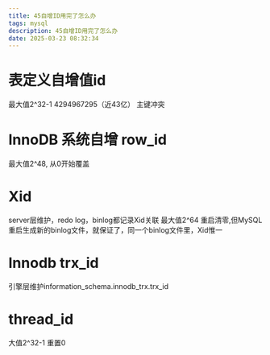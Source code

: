 ```yaml
---
title: 45自增ID用完了怎么办
tags: mysql
description: 45自增ID用完了怎么办
date: 2025-03-23 08:32:34
---
```

# 表定义自增值id
最大值2^32-1 4294967295（近43亿）
主键冲突
# InnoDB 系统自增 row_id
最大值2^48,
从0开始覆盖
# Xid
server层维护，redo log，binlog都记录Xid关联
最大值2^64
重启清零,但MySQL重启生成新的binlog文件，就保证了，同一个binlog文件里，Xid惟一
# Innodb trx_id
引擎层维护information_schema.innodb_trx.trx_id

# thread_id
大值2^32-1
重置0

